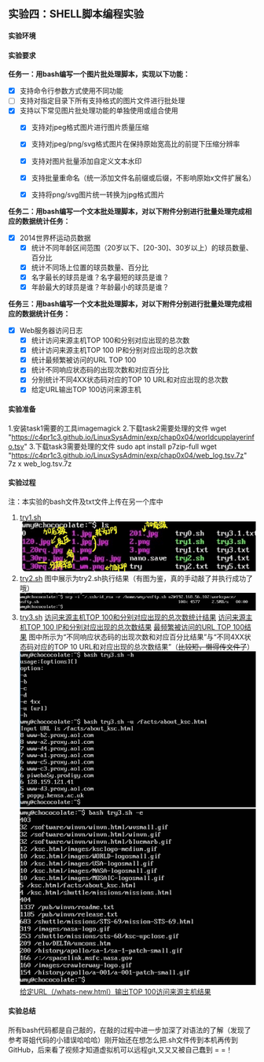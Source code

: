 ## 实验四：SHELL脚本编程实验
#### 实验环境

#### 实验要求
**任务一：用bash编写一个图片批处理脚本，实现以下功能：**
- [x] 支持命令行参数方式使用不同功能
- [ ] 支持对指定目录下所有支持格式的图片文件进行批处理
- [x] 支持以下常见图片批处理功能的单独使用或组合使用
    - [x] 支持对jpeg格式图片进行图片质量压缩
    - [x] 支持对jpeg/png/svg格式图片在保持原始宽高比的前提下压缩分辨率
    - [x] 支持对图片批量添加自定义文本水印
    - [x] 支持批量重命名（统一添加文件名前缀或后缀，不影响原始x文件扩展名）
    - [x] 支持将png/svg图片统一转换为jpg格式图片


**任务二：用bash编写一个文本批处理脚本，对以下附件分别进行批量处理完成相应的数据统计任务：**
- [x] 2014世界杯运动员数据
    - [x] 统计不同年龄区间范围（20岁以下、[20-30]、30岁以上）的球员数量、百分比
    - [x] 统计不同场上位置的球员数量、百分比
    - [x] 名字最长的球员是谁？名字最短的球员是谁？
    - [x] 年龄最大的球员是谁？年龄最小的球员是谁？
  
**任务三：用bash编写一个文本批处理脚本，对以下附件分别进行批量处理完成相应的数据统计任务：**
- [x] Web服务器访问日志
    - [x] 统计访问来源主机TOP 100和分别对应出现的总次数
    - [x] 统计访问来源主机TOP 100 IP和分别对应出现的总次数
    - [x] 统计最频繁被访问的URL TOP 100
    - [x] 统计不同响应状态码的出现次数和对应百分比
    - [x] 分别统计不同4XX状态码对应的TOP 10 URL和对应出现的总次数
    - [x] 给定URL输出TOP 100访问来源主机
  
#### 实验准备
1.安装task1需要的工具imagemagick
2.下载task2需要处理的文件
    wget "https://c4pr1c3.github.io/LinuxSysAdmin/exp/chap0x04/worldcupplayerinfo.tsv"
3.下载task3需要处理的文件
    sudo apt install p7zip-full
    wget "https://c4pr1c3.github.io/LinuxSysAdmin/exp/chap0x04/web_log.tsv.7z"
    7z x web_log.tsv.7z
#### 实验过程
注：本实验的bash文件及txt文件上传在另一个库中
1. [try1.sh](https://github.com/chococolate/shells/blob/master/try2.sh)
    ![](../images/1.jpg)
2. [try2.sh](https://github.com/chococolate/shells/blob/master/try2.sh)
   图中展示为try2.sh执行结果（有图为鉴，真的手动敲了并执行成功了哦）
   ![](../images/2.png)
3. [try3.sh](https://github.com/chococolate/shells/blob/master/try2.sh)
   [访问来源主机TOP 100和分别对应出现的总次数统计结果](https://github.com/chococolate/shells/blob/master/try1.txt)
[访问来源主机TOP 100 IP和分别对应出现的总次数结果](https://github.com/chococolate/shells/blob/master/try2.txt)
[最频繁被访问的URL TOP 100结果](https://github.com/chococolate/shells/blob/master/try3.txt)
图中所示为“不同响应状态码的出现次数和对应百分比结果”与“不同4XX状态码对应的TOP 10 URL和对应出现的总次数结果”（~~比较短，懒得传文件了~~） 
![](../images/3.1.png)
![](../images/3.2.png)
[给定URL（/whats-new.html）输出TOP 100访问来源主机结果](https://github.com/chococolate/shells/blob/master/try5.txt)

#### 实验总结
所有bash代码都是自己敲的，在敲的过程中进一步加深了对语法的了解（发现了参考哥姐代码的小错误哈哈哈）刚开始还在想怎么把.sh文件传到本机再传到GitHub，后来看了视频才知道虚拟机可以远程git,又又又被自己蠢到 = =！